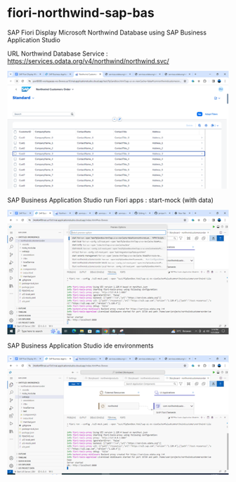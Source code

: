 # fiori-northwind-sap-bas
SAP Fiori Display Microsoft Northwind Database using SAP Business Application Studio

URL Northwind Database Service : https://services.odata.org/v4/northwind/northwind.svc/

![alt text](https://github.com/jenizar/fiori-northwind-sap-bas/blob/main/Screenshot1.PNG)

SAP Business Application Studio run Fiori apps : start-mock (with data)

![alt text](https://github.com/jenizar/fiori-northwind-sap-bas/blob/main/Screenshot3.png)

SAP Business Application Studio ide environments

![alt text](https://github.com/jenizar/fiori-northwind-sap-bas/blob/main/Screenshot2.PNG)


